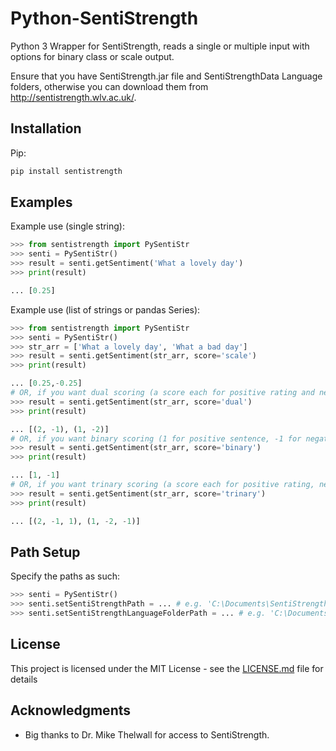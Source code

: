 # Python-SentiStrength
Python 3 Wrapper for SentiStrength, reads a single or multiple input with options for binary class or scale output.

Ensure that you have SentiStrength.jar file and SentiStrengthData Language folders, otherwise you can download them from http://sentistrength.wlv.ac.uk/.

## Installation

Pip:

```sh
pip install sentistrength
```


## Examples

Example use (single string):

```python
>>> from sentistrength import PySentiStr
>>> senti = PySentiStr()
>>> result = senti.getSentiment('What a lovely day')
>>> print(result)

... [0.25]
```


Example use (list of strings or pandas Series):

```python
>>> from sentistrength import PySentiStr
>>> senti = PySentiStr()
>>> str_arr = ['What a lovely day', 'What a bad day']
>>> result = senti.getSentiment(str_arr, score='scale')
>>> print(result)

... [0.25,-0.25]
# OR, if you want dual scoring (a score each for positive rating and negative rating)
>>> result = senti.getSentiment(str_arr, score='dual')
>>> print(result)

... [(2, -1), (1, -2)]
# OR, if you want binary scoring (1 for positive sentence, -1 for negative sentence)
>>> result = senti.getSentiment(str_arr, score='binary')
>>> print(result)

... [1, -1]
# OR, if you want trinary scoring (a score each for positive rating, negative rating and neutral rating)
>>> result = senti.getSentiment(str_arr, score='trinary')
>>> print(result)

... [(2, -1, 1), (1, -2, -1)]
```

## Path Setup

Specify the paths as such:

```python
>>> senti = PySentiStr()
>>> senti.setSentiStrengthPath = ... # e.g. 'C:\Documents\SentiStrength.jar'
>>> senti.setSentiStrengthLanguageFolderPath = ... # e.g. 'C:\Documents\SentiStrengthData\'
```

## License

This project is licensed under the MIT License - see the [LICENSE.md](LICENSE.md) file for details

## Acknowledgments

* Big thanks to Dr. Mike Thelwall for access to SentiStrength.
